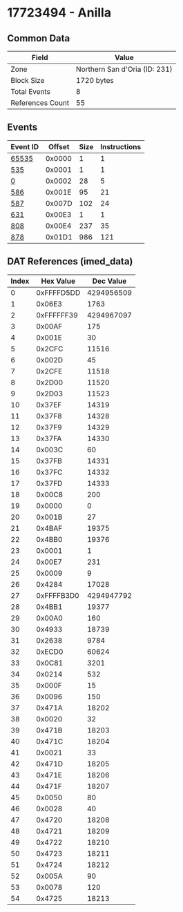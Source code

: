# 17723494 - Anilla

## Common Data

| Field            | Value                         |
|------------------|-------------------------------|
| Zone             | Northern San d'Oria (ID: 231) |
| Block Size       | 1720 bytes                    |
| Total Events     | 8                             |
| References Count | 55                            |

## Events

| Event ID            | Offset   |   Size |   Instructions |
|---------------------|----------|--------|----------------|
| [65535](./65535.md) | 0x0000   |      1 |              1 |
| [535](./535.md)     | 0x0001   |      1 |              1 |
| [0](./0.md)         | 0x0002   |     28 |              5 |
| [586](./586.md)     | 0x001E   |     95 |             21 |
| [587](./587.md)     | 0x007D   |    102 |             24 |
| [631](./631.md)     | 0x00E3   |      1 |              1 |
| [808](./808.md)     | 0x00E4   |    237 |             35 |
| [878](./878.md)     | 0x01D1   |    986 |            121 |

## DAT References (imed_data)

|   Index | Hex Value   |   Dec Value |
|---------|-------------|-------------|
|       0 | 0xFFFFD5DD  |  4294956509 |
|       1 | 0x06E3      |        1763 |
|       2 | 0xFFFFFF39  |  4294967097 |
|       3 | 0x00AF      |         175 |
|       4 | 0x001E      |          30 |
|       5 | 0x2CFC      |       11516 |
|       6 | 0x002D      |          45 |
|       7 | 0x2CFE      |       11518 |
|       8 | 0x2D00      |       11520 |
|       9 | 0x2D03      |       11523 |
|      10 | 0x37EF      |       14319 |
|      11 | 0x37F8      |       14328 |
|      12 | 0x37F9      |       14329 |
|      13 | 0x37FA      |       14330 |
|      14 | 0x003C      |          60 |
|      15 | 0x37FB      |       14331 |
|      16 | 0x37FC      |       14332 |
|      17 | 0x37FD      |       14333 |
|      18 | 0x00C8      |         200 |
|      19 | 0x0000      |           0 |
|      20 | 0x001B      |          27 |
|      21 | 0x4BAF      |       19375 |
|      22 | 0x4BB0      |       19376 |
|      23 | 0x0001      |           1 |
|      24 | 0x00E7      |         231 |
|      25 | 0x0009      |           9 |
|      26 | 0x4284      |       17028 |
|      27 | 0xFFFFB3D0  |  4294947792 |
|      28 | 0x4BB1      |       19377 |
|      29 | 0x00A0      |         160 |
|      30 | 0x4933      |       18739 |
|      31 | 0x2638      |        9784 |
|      32 | 0xECD0      |       60624 |
|      33 | 0x0C81      |        3201 |
|      34 | 0x0214      |         532 |
|      35 | 0x000F      |          15 |
|      36 | 0x0096      |         150 |
|      37 | 0x471A      |       18202 |
|      38 | 0x0020      |          32 |
|      39 | 0x471B      |       18203 |
|      40 | 0x471C      |       18204 |
|      41 | 0x0021      |          33 |
|      42 | 0x471D      |       18205 |
|      43 | 0x471E      |       18206 |
|      44 | 0x471F      |       18207 |
|      45 | 0x0050      |          80 |
|      46 | 0x0028      |          40 |
|      47 | 0x4720      |       18208 |
|      48 | 0x4721      |       18209 |
|      49 | 0x4722      |       18210 |
|      50 | 0x4723      |       18211 |
|      51 | 0x4724      |       18212 |
|      52 | 0x005A      |          90 |
|      53 | 0x0078      |         120 |
|      54 | 0x4725      |       18213 |
